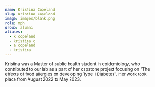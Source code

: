 ```yaml
---
name: Kristina Copeland
slug: Kristina Copeland
image: images/blank.png 
role: mph
group: alumni
aliases:
  - k copeland
  - kristina c
  - a copeland
  - kristina
---
```


Kristina was a Master of public health student in epidemiology, who contributed to our lab as a part of her capstone project focusing on "The effects of food allergies on developing Type 1 Diabetes". Her work took place from August 2022 to May 2023.
